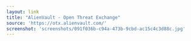 ```yaml
---
layout: link
title: "AlienVault - Open Threat Exchange"
source: 'https://otx.alienvault.com/'
screenshot: 'screenshots/091f036b-c94a-473b-9cbd-ac15c4c3d88c.jpg'
---
```


